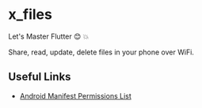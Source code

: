 # x_files
Let's Master Flutter :blush: :boom:

Share, read, update, delete files in your phone over WiFi.

## Useful Links
- [Android Manifest Permissions List](https://flutter-examples.com/add-permissions-in-androidmanifest-xml-file/)